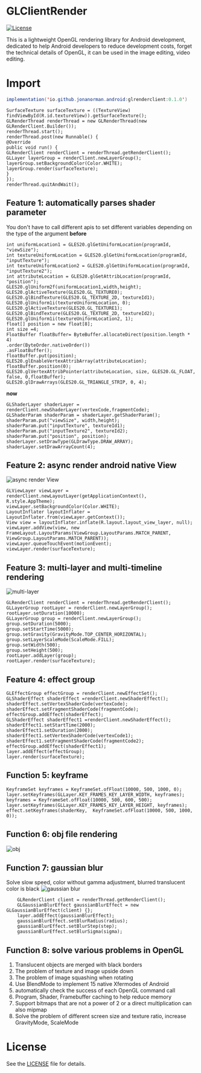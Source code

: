 # GLClientRender
[![License](https://img.shields.io/badge/license-MIT-blue.svg?style=flat)](http://opensource.org/licenses/MIT)

This is a lightweight OpenGL rendering library for Android development, dedicated to help Android developers to reduce development costs, 
forget the technical details of OpenGL, it can be used in the image editing, video  editing.
# Import
``` java
implementation('io.github.jonanorman.android:glrenderclient:0.1.0')
```
```
SurfaceTexture surfaceTexture = ((TextureView) findViewById(R.id.textureView)).getSurfaceTexture();
GLRenderThread renderThread = new GLRenderThread(new GLRenderClient.Builder());
renderThread.start();
renderThread.post(new Runnable() {
@Override
public void run() {
GLRenderClient renderClient = renderThread.getRenderClient();
GLLayer layerGroup = renderClient.newLayerGroup();
layerGroup.setBackgroundColor(Color.WHITE);
layerGroup.render(surfaceTexture);
}
});
renderThread.quitAndWait();
```

## Feature 1: automatically parses shader parameter
You don't have to call different apis to set different variables depending on the type of the argument
**before**
```
int uniformLocation1 = GLES20.glGetUniformLocation(programId, "viewSize");
int textureUniformLocation = GLES20.glGetUniformLocation(programId, "inputTexture");
int textureUniformLocation2 = GLES20.glGetUniformLocation(programId, "inputTexture2");
int attributeLocation = GLES20.glGetAttribLocation(programId, "position");
GLES20.glUniform2f(uniformLocation1,width,height);
GLES20.glActiveTexture(GLES20.GL_TEXTURE0);
GLES20.glBindTexture(GLES20.GL_TEXTURE_2D, textureId1);
GLES20.glUniform1i(textureUniformLocation, 0);
GLES20.glActiveTexture(GLES20.GL_TEXTURE1);
GLES20.glBindTexture(GLES20.GL_TEXTURE_2D, textureId2);
GLES20.glUniform1i(textureUniformLocation2, 1);
float[] position = new float[8];
int size =4;
FloatBuffer floatBuffer= ByteBuffer.allocateDirect(position.length * 4)
.order(ByteOrder.nativeOrder())
.asFloatBuffer();
floatBuffer.put(position);
GLES20.glEnableVertexAttribArray(attributeLocation);
floatBuffer.position(0);
GLES20.glVertexAttribPointer(attributeLocation, size, GLES20.GL_FLOAT, false, 0,floatBuffer);
GLES20.glDrawArrays(GLES20.GL_TRIANGLE_STRIP, 0, 4);
```
**now**
```
GLShaderLayer shaderLayer = renderClient.newShaderLayer(vertexCode,fragmentCode);
GLShaderParam shaderParam = shaderLayer.getShaderParam();
shaderParam.put("viewSize", width,height);
shaderParam.put("inputTexture", textureId1);
shaderParam.put("inputTexture2", textureId2);
shaderParam.put("position", position);
shaderLayer.setDrawType(GLDrawType.DRAW_ARRAY);
shaderLayer.setDrawArrayCount(4);
```

## Feature 2: async render android native View
![async render View](https://github.com/JonaNorman/GLRenderClient/blob/main/screen/preview2.gif?raw=true "async render View")

```
GLViewLayer viewLayer = renderClient.newLayoutLayer(getApplicationContext(), R.style.AppTheme);
viewLayer.setBackgroundColor(Color.WHITE);
LayoutInflater layoutInflater = LayoutInflater.from(viewLayer.getContext());
View view = layoutInflater.inflate(R.layout.layout_view_layer, null);
viewLayer.addView(view, new FrameLayout.LayoutParams(ViewGroup.LayoutParams.MATCH_PARENT, ViewGroup.LayoutParams.MATCH_PARENT));
viewLayer.queueTouchEvent(motionEvent);
viewLayer.render(surfaceTexture);
```

## Feature 3: multi-layer and multi-timeline rendering
![multi-layer](https://github.com/JonaNorman/GLRenderClient/blob/main/screen/preview1.gif?raw=true "multi-layer")
```
GLRenderClient renderClient = renderThread.getRenderClient();
GLLayerGroup rootLayer = renderClient.newLayerGroup();
rootLayer.setDuration(10000);
GLLayerGroup group = renderClient.newLayerGroup();
group.setDuration(5000);
group.setStartTime(5000);
group.setGravity(GravityMode.TOP_CENTER_HORIZONTAL);
group.setLayerScaleMode(ScaleMode.FILL);
group.setWidth(500);
group.setHeight(500);
rootLayer.addLayer(group);
rootLayer.render(surfaceTexture);
```

## Feature 4: effect group

```
GLEffectGroup effectGroup = renderClient.newEffectSet();
GLShaderEffect shaderEffect =renderClient.newShaderEffect();
shaderEffect.setVertexShaderCode(vertexCode);
shaderEffect.setFragmentShaderCode(fragmentCode);
effectGroup.addEffect(shaderEffect);
GLShaderEffect shaderEffect1 =renderClient.newShaderEffect();
shaderEffect1.setStartTime(2000);
shaderEffect1.setDuration(2000);
shaderEffect1.setVertexShaderCode(vertexCode1);
shaderEffect1.setFragmentShaderCode(fragmentCode2);
effectGroup.addEffect(shaderEffect1);
layer.addEffect(effectGroup);
layer.render(surfaceTexture);
```

## Function 5: keyframe

```
KeyframeSet keyframes = KeyframeSet.ofFloat(10000, 500, 1000, 0);
layer.setKeyframes(GLLayer.KEY_FRAMES_KEY_LAYER_WIDTH, keyframes);
keyframes = KeyframeSet.ofFloat(10000, 500, 600, 500);
layer.setKeyframes(GLLayer.KEY_FRAMES_KEY_LAYER_HEIGHT, keyframes);
effect.setKeyframes(shaderKey,  KeyframeSet.ofFloat(10000, 500, 1000, 0));
```

## Function 6: obj file rendering
![obj](https://github.com/JonaNorman/GLRenderClient/blob/main/screen/preview3.gif?raw=true "obj")



## Function 7: gaussian blur
Solve slow speed, color without gamma adjustment, blurred translucent color is black 
![gaussian blur](https://github.com/JonaNorman/GLRenderClient/blob/main/screen/preview4.gif?raw=true "gaussian blur")

```
    GLRenderClient client = renderThread.getRenderClient();
    GLGaussianBlurEffect gaussianBlurEffect = new GLGaussianBlurEffect(client) {};
    layer.addEffect(gaussianBlurEffect);
    gaussianBlurEffect.setBlurRadius(radius);
    gaussianBlurEffect.setBlurStep(step);
    gaussianBlurEffect.setBlurSigma(sigma);
```

## Function 8: solve various problems in OpenGL

1. Translucent objects are merged with black borders
2. The problem of texture and image upside down
3. The problem of image squashing when rotating
4. Use BlendMode to implement 15 native Xfermodes of Android
5. automatically check the success of each OpenGL command call
6. Program, Shader, Framebuffer caching  to help reduce memory
7. Support bitmaps that are not a power of 2 or a direct multiplication can also mipmap
8. Solve the problem of different screen size and texture ratio, increase GravityMode, ScaleMode


# License

See the [LICENSE](./LICENSE) file for details.